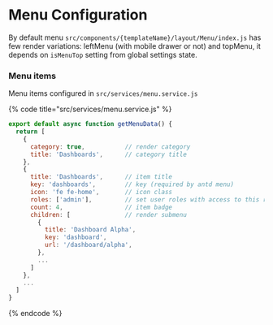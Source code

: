 # Menu Configuration

By default menu `src/components/{templateName}/layout/Menu/index.js` has few render variations: leftMenu \(with mobile drawer or not\) and topMenu, it depends on `isMenuTop` setting from global settings state.

### Menu items

Menu items configured in `src/services/menu.service.js`

{% code title="src/services/menu.service.js" %}
```javascript
export default async function getMenuData() {
  return [
    {
      category: true,           // render category
      title: 'Dashboards',      // category title
    },
    {
      title: 'Dashboards',      // item title
      key: 'dashboards',        // key (required by antd menu)
      icon: 'fe fe-home',       // icon class
      roles: ['admin'],         // set user roles with access to this route
      count: 4,                 // item badge
      children: [               // render submenu
        {
          title: 'Dashboard Alpha',
          key: 'dashboard',
          url: '/dashboard/alpha',
        },
        ...
      ]
    },
    ...
  ]
}
```
{% endcode %}

